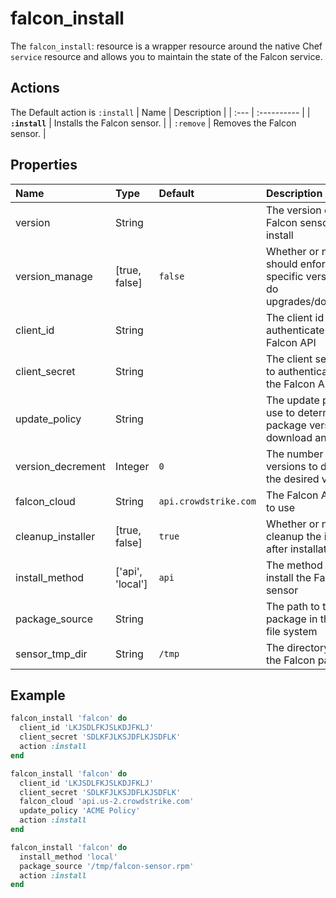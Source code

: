 # falcon_install

The `falcon_install`: resource is a wrapper resource around the native Chef `service` resource and allows you to maintain the state of the Falcon service.

## Actions

The Default action is `:install`
| Name | Description |
| :--- | :---------- |
| **`:install`** | Installs the Falcon sensor. |
| `:remove` | Removes the Falcon sensor. |

## Properties

| Name | Type | Default | Description |
| :--- | :--- | :------ | :---------- |
| version | String |  | The version of the Falcon sensor to install
| version_manage | [true, false] | `false` | Whether or not Chef should enforce a specific version and do upgrades/downgrades
| client_id | String |  | The client id used to authenticate with the Falcon API
| client_secret | String |  | The client secret used to authenticate with the Falcon API
| update_policy | String |  | The update policy to use to determine the package version to download and install
| version_decrement | Integer | `0` | The number of versions to decrement the desired version by
| falcon_cloud | String | `api.crowdstrike.com` | The Falcon API cloud to use
| cleanup_installer | [true, false] | `true` | Whether or not to cleanup the installer after installation
| install_method | ['api', 'local'] | `api` | The method to use to install the Falcon sensor
| package_source | String |  | The path to the package in the local file system
| sensor_tmp_dir | String | `/tmp` | The directory to stage the Falcon package in

## Example

```ruby
falcon_install 'falcon' do
  client_id 'LKJSDLFKJSLKDJFKLJ'
  client_secret 'SDLKFJLKSJDFLKJSDFLK'
  action :install
end
```

```ruby
falcon_install 'falcon' do
  client_id 'LKJSDLFKJSLKDJFKLJ'
  client_secret 'SDLKFJLKSJDFLKJSDFLK'
  falcon_cloud 'api.us-2.crowdstrike.com'
  update_policy 'ACME Policy'
  action :install
end
```

```ruby
falcon_install 'falcon' do
  install_method 'local'
  package_source '/tmp/falcon-sensor.rpm'
  action :install
end
```
